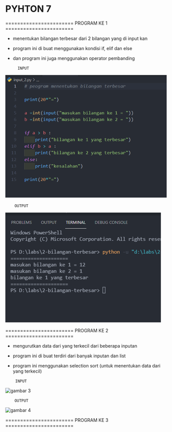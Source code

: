 # PYHTON 7
======================= PROGRAM KE 1 =======================
* menentukan bilangan terbesar dari 2 bilangan yang di input kan
* program ini di buat menggunakan kondisi if, elif dan else
* dan program ini juga menggunakan operator pembanding

        INPUT
![gambar 1](gambar/input_2.PNG)

        OUTPUT

![gambar 2](gambar/input_2.1.PNG)

======================= PROGRAM KE 2 =======================

* mengurutkan data dari yang terkecil dari beberapa inputan
* program ini di buat terdiri dari banyak inputan dan list
* program ini menggunakan selection sort (untuk menentukan data dari yang terkecil)

       INPUT

![gambar 3](gambar/input_3.PNG)

        OUTPUT

![gambar 4](gambar/input_3.1.PNG)

======================= PROGRAM KE 3 =======================

